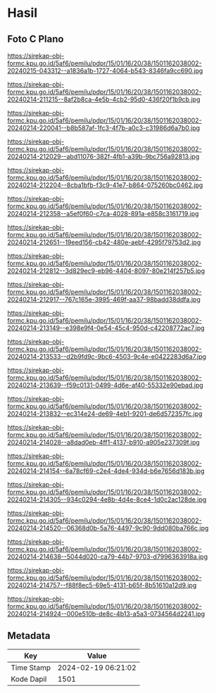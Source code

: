 # Hasil

## Foto C Plano

https://sirekap-obj-formc.kpu.go.id/5af6/pemilu/pdpr/15/01/16/20/38/1501162038002-20240215-043312--a1836a1b-1727-4064-b543-8346fa9cc690.jpg

https://sirekap-obj-formc.kpu.go.id/5af6/pemilu/pdpr/15/01/16/20/38/1501162038002-20240214-211215--8af2b8ca-4e5b-4cb2-95d0-436f20f1b9cb.jpg

https://sirekap-obj-formc.kpu.go.id/5af6/pemilu/pdpr/15/01/16/20/38/1501162038002-20240214-220041--b8b587af-1fc3-4f7b-a0c3-c31986d6a7b0.jpg

https://sirekap-obj-formc.kpu.go.id/5af6/pemilu/pdpr/15/01/16/20/38/1501162038002-20240214-212029--abd11076-382f-4fb1-a39b-9bc756a92813.jpg

https://sirekap-obj-formc.kpu.go.id/5af6/pemilu/pdpr/15/01/16/20/38/1501162038002-20240214-212204--8cba1bfb-f3c9-41e7-b864-075260bc0462.jpg

https://sirekap-obj-formc.kpu.go.id/5af6/pemilu/pdpr/15/01/16/20/38/1501162038002-20240214-212358--a5ef0f60-c7ca-4028-891a-e858c3161719.jpg

https://sirekap-obj-formc.kpu.go.id/5af6/pemilu/pdpr/15/01/16/20/38/1501162038002-20240214-212651--19eed156-cb42-480e-aebf-4295f79753d2.jpg

https://sirekap-obj-formc.kpu.go.id/5af6/pemilu/pdpr/15/01/16/20/38/1501162038002-20240214-212812--3d829ec9-eb96-4404-8097-80e214f257b5.jpg

https://sirekap-obj-formc.kpu.go.id/5af6/pemilu/pdpr/15/01/16/20/38/1501162038002-20240214-212917--767c165e-3995-469f-aa37-98badd38ddfa.jpg

https://sirekap-obj-formc.kpu.go.id/5af6/pemilu/pdpr/15/01/16/20/38/1501162038002-20240214-213149--e398e9f4-0e54-45c4-950d-c42208772ac7.jpg

https://sirekap-obj-formc.kpu.go.id/5af6/pemilu/pdpr/15/01/16/20/38/1501162038002-20240214-213533--d2b9fd9c-9bc6-4503-9c4e-e0422283d6a7.jpg

https://sirekap-obj-formc.kpu.go.id/5af6/pemilu/pdpr/15/01/16/20/38/1501162038002-20240214-213639--f59c0131-0499-4d6e-af40-55332e90ebad.jpg

https://sirekap-obj-formc.kpu.go.id/5af6/pemilu/pdpr/15/01/16/20/38/1501162038002-20240214-213832--ec314e24-de69-4eb1-9201-de6d572357fc.jpg

https://sirekap-obj-formc.kpu.go.id/5af6/pemilu/pdpr/15/01/16/20/38/1501162038002-20240214-214028--a8dad0eb-4ff1-4137-b910-a905e237309f.jpg

https://sirekap-obj-formc.kpu.go.id/5af6/pemilu/pdpr/15/01/16/20/38/1501162038002-20240214-214154--6a78cf69-c2e4-4de4-934d-b6e7656d183b.jpg

https://sirekap-obj-formc.kpu.go.id/5af6/pemilu/pdpr/15/01/16/20/38/1501162038002-20240214-214305--934c0294-4e8b-4d4e-8ce4-1d0c2ac128de.jpg

https://sirekap-obj-formc.kpu.go.id/5af6/pemilu/pdpr/15/01/16/20/38/1501162038002-20240214-214520--06368d0b-5a76-4497-9c90-9dd080ba766c.jpg

https://sirekap-obj-formc.kpu.go.id/5af6/pemilu/pdpr/15/01/16/20/38/1501162038002-20240214-214638--5044d020-ca79-44b7-9703-d7996363918a.jpg

https://sirekap-obj-formc.kpu.go.id/5af6/pemilu/pdpr/15/01/16/20/38/1501162038002-20240214-214757--f88f8ec5-69e5-4131-b65f-8b51610a12d9.jpg

https://sirekap-obj-formc.kpu.go.id/5af6/pemilu/pdpr/15/01/16/20/38/1501162038002-20240214-214924--000e510b-de8c-4b13-a5a3-0734564d2241.jpg


## Metadata

| Key        | Value               |
| ---------- | ------------------- |
| Time Stamp | 2024-02-19 06:21:02 |
| Kode Dapil | 1501                |



